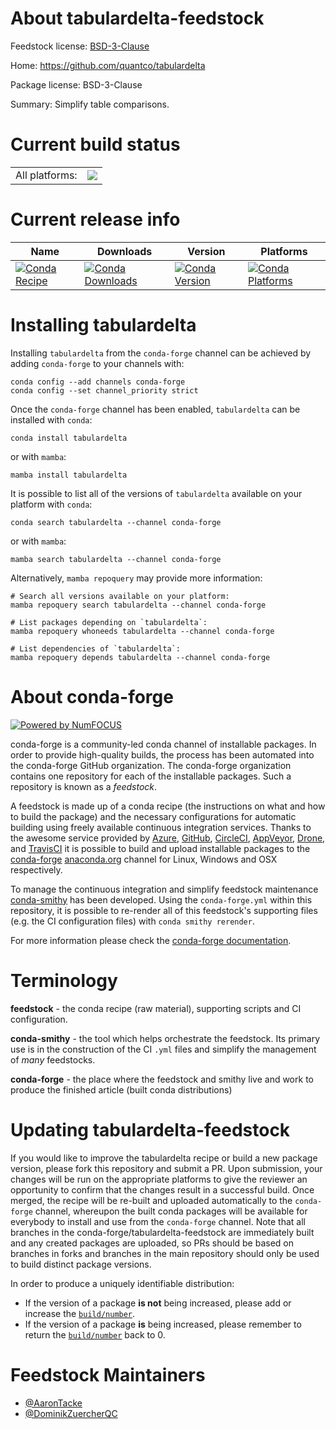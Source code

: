 About tabulardelta-feedstock
============================

Feedstock license: [BSD-3-Clause](https://github.com/conda-forge/tabulardelta-feedstock/blob/main/LICENSE.txt)

Home: https://github.com/quantco/tabulardelta

Package license: BSD-3-Clause

Summary: Simplify table comparisons.

Current build status
====================


<table><tr><td>All platforms:</td>
    <td>
      <a href="https://dev.azure.com/conda-forge/feedstock-builds/_build/latest?definitionId=23154&branchName=main">
        <img src="https://dev.azure.com/conda-forge/feedstock-builds/_apis/build/status/tabulardelta-feedstock?branchName=main">
      </a>
    </td>
  </tr>
</table>

Current release info
====================

| Name | Downloads | Version | Platforms |
| --- | --- | --- | --- |
| [![Conda Recipe](https://img.shields.io/badge/recipe-tabulardelta-green.svg)](https://anaconda.org/conda-forge/tabulardelta) | [![Conda Downloads](https://img.shields.io/conda/dn/conda-forge/tabulardelta.svg)](https://anaconda.org/conda-forge/tabulardelta) | [![Conda Version](https://img.shields.io/conda/vn/conda-forge/tabulardelta.svg)](https://anaconda.org/conda-forge/tabulardelta) | [![Conda Platforms](https://img.shields.io/conda/pn/conda-forge/tabulardelta.svg)](https://anaconda.org/conda-forge/tabulardelta) |

Installing tabulardelta
=======================

Installing `tabulardelta` from the `conda-forge` channel can be achieved by adding `conda-forge` to your channels with:

```
conda config --add channels conda-forge
conda config --set channel_priority strict
```

Once the `conda-forge` channel has been enabled, `tabulardelta` can be installed with `conda`:

```
conda install tabulardelta
```

or with `mamba`:

```
mamba install tabulardelta
```

It is possible to list all of the versions of `tabulardelta` available on your platform with `conda`:

```
conda search tabulardelta --channel conda-forge
```

or with `mamba`:

```
mamba search tabulardelta --channel conda-forge
```

Alternatively, `mamba repoquery` may provide more information:

```
# Search all versions available on your platform:
mamba repoquery search tabulardelta --channel conda-forge

# List packages depending on `tabulardelta`:
mamba repoquery whoneeds tabulardelta --channel conda-forge

# List dependencies of `tabulardelta`:
mamba repoquery depends tabulardelta --channel conda-forge
```


About conda-forge
=================

[![Powered by
NumFOCUS](https://img.shields.io/badge/powered%20by-NumFOCUS-orange.svg?style=flat&colorA=E1523D&colorB=007D8A)](https://numfocus.org)

conda-forge is a community-led conda channel of installable packages.
In order to provide high-quality builds, the process has been automated into the
conda-forge GitHub organization. The conda-forge organization contains one repository
for each of the installable packages. Such a repository is known as a *feedstock*.

A feedstock is made up of a conda recipe (the instructions on what and how to build
the package) and the necessary configurations for automatic building using freely
available continuous integration services. Thanks to the awesome service provided by
[Azure](https://azure.microsoft.com/en-us/services/devops/), [GitHub](https://github.com/),
[CircleCI](https://circleci.com/), [AppVeyor](https://www.appveyor.com/),
[Drone](https://cloud.drone.io/welcome), and [TravisCI](https://travis-ci.com/)
it is possible to build and upload installable packages to the
[conda-forge](https://anaconda.org/conda-forge) [anaconda.org](https://anaconda.org/)
channel for Linux, Windows and OSX respectively.

To manage the continuous integration and simplify feedstock maintenance
[conda-smithy](https://github.com/conda-forge/conda-smithy) has been developed.
Using the ``conda-forge.yml`` within this repository, it is possible to re-render all of
this feedstock's supporting files (e.g. the CI configuration files) with ``conda smithy rerender``.

For more information please check the [conda-forge documentation](https://conda-forge.org/docs/).

Terminology
===========

**feedstock** - the conda recipe (raw material), supporting scripts and CI configuration.

**conda-smithy** - the tool which helps orchestrate the feedstock.
                   Its primary use is in the construction of the CI ``.yml`` files
                   and simplify the management of *many* feedstocks.

**conda-forge** - the place where the feedstock and smithy live and work to
                  produce the finished article (built conda distributions)


Updating tabulardelta-feedstock
===============================

If you would like to improve the tabulardelta recipe or build a new
package version, please fork this repository and submit a PR. Upon submission,
your changes will be run on the appropriate platforms to give the reviewer an
opportunity to confirm that the changes result in a successful build. Once
merged, the recipe will be re-built and uploaded automatically to the
`conda-forge` channel, whereupon the built conda packages will be available for
everybody to install and use from the `conda-forge` channel.
Note that all branches in the conda-forge/tabulardelta-feedstock are
immediately built and any created packages are uploaded, so PRs should be based
on branches in forks and branches in the main repository should only be used to
build distinct package versions.

In order to produce a uniquely identifiable distribution:
 * If the version of a package **is not** being increased, please add or increase
   the [``build/number``](https://docs.conda.io/projects/conda-build/en/latest/resources/define-metadata.html#build-number-and-string).
 * If the version of a package **is** being increased, please remember to return
   the [``build/number``](https://docs.conda.io/projects/conda-build/en/latest/resources/define-metadata.html#build-number-and-string)
   back to 0.

Feedstock Maintainers
=====================

* [@AaronTacke](https://github.com/AaronTacke/)
* [@DominikZuercherQC](https://github.com/DominikZuercherQC/)

